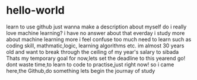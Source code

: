 # hello-world
learn to use github
just wanna make a description about myself
do i really love machine learning?
i have no answer about that
everday i study more about machine learning more i feel confuse
too much need to learn such as coding skill, mathmatic,logic, learning algorithms etc.
im almost 30 years old and want to break through the ceiling of my year's salary to sibada
Thats my temporary goal for now,lets set the deadline to this yearend 
go! dont waste time,to learn to code to practise,just right now! 
so i came here,the Github,do something
lets begin the journay of study
